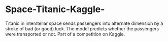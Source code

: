 # Space-Titanic-Kaggle-
Titanic in interstellar space sends passengers into alternate dimension by a stroke of bad (or good) luck. The model predicts whether the passengers were transported or not. Part of a competition on Kaggle.
